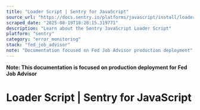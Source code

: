 ```yaml
---
title: "Loader Script | Sentry for JavaScript"
source_url: "https://docs.sentry.io/platforms/javascript/install/loader/"
scraped_date: "2025-08-19T18:28:15.319771"
description: "Learn about the Sentry JavaScript Loader Script"
platform: "sentry"
category: "error_monitoring"
stack: "fed_job_advisor"
note: "Documentation focused on Fed Job Advisor production deployment"
---
```

**Note: This documentation is focused on production deployment for Fed Job Advisor**

# Loader Script | Sentry for JavaScript

<!-- DEV: HomePlatformsJavaScriptInstallation MethodsLoader Script Copy pageLoader ScriptLearn about the Sentry JavaScript Loader ScriptThe Loader Script is the easiest way to initialize the Sentry SDK. The Loader Script also automatically keeps your Sentry SDK up to date and offers configuration for different Sentry features.Using the LoaderTo use the loader, go in the Sentry UI to Settings > Projects > (select project) > Client Keys (DSN), and then press the "Configure" button. Copy the script tag from the "JavaScript Loader" section and include it as the first script on your page. By including it first, you allow it to catch and buffer events from any subsequent scripts, while still ensuring the full SDK doesn't load until after everything else has run.HTMLCopied<script src="https://js.sentry-cdn.com/examplePublicKey.min.js" crossorigin="anonymous" ></script> By default, Tracing and Session Replay are disabled.Source MapsTo have correct stack traces for minified asset files when using the Loader Script, you will have to either host your Source Maps publicly or upload them to Sentry.Loader ConfigurationThe loader has a few configuration options:What version of the SDK to loadUsing TracingUsing Session ReplayShowing debug logsSDK VersionTo configure the version, use the dropdown in the "JavaScript Loader" settings, directly beneath the script tag you copied earlier.Note that because of caching, it can take a few minutes for version changes made here to take effect.Load TimingIf you only use the Loader for errors, the loader won't load the full SDK until triggered by one of the following:an unhandled erroran unhandled promise rejectiona call to Sentry.captureExceptiona call to Sentry.captureMessagea call to Sentry.captureEventOnce one of those occurs, the loader will buffer that event and immediately request the full SDK from our CDN. Any events that occur between that request being made and the completion of SDK initialization will also be buffered, and all buffered events will be sent to Sentry once the SDK is fully initialized.Alternatively, you can set the loader to request the full SDK earlier: still as part of page load, but after all of the other JavaScript on the page has run. (In other words, in a subsequent event loop.) To do this, include data-lazy="no" in your script tag.HTMLCopied<script src="https://js.sentry-cdn.com/examplePublicKey.min.js" crossorigin="anonymous" data-lazy="no" ></script> Finally, if you want to control the timing yourself, you can call Sentry.forceLoad(). You can do this as early as immediately after the loader runs (which has the same effect as setting data-lazy="no") and as late as the first unhandled error, unhandled promise rejection, or call to Sentry.captureMessage or Sentry.captureEvent (which has the same effect as not calling it at all). Note that you can't delay loading past one of the aforementioned triggering events.If Tracing and/or Session Replay is enabled, the SDK will immediately fetch and initialize the bundle to make sure it can capture transactions and/or replays once the page loads.SDK ConfigurationWhile the Loader Script will work out of the box without any configuration in your application, you can still configure the SDK according to your needs.Default ConfigurationFor Tracing, the SDK will be initialized with tracesSampleRate: 1 by default. This means that the SDK will capture all traces.For Session Replay, the defaults are replaysSessionSampleRate: 0.1 and replaysOnErrorSampleRate: 1. This means Replays will be captured for 10% of all normal sessions and for all sessions with an error.Release ConfigurationYou can configure the release by adding the following to your page:HTMLCopied<script> window.SENTRY_RELEASE = { id: "...", }; </script> Custom ConfigurationThe loader script always includes a call to Sentry.init with a default configuration, including your DSN. If you want to configure your SDK beyond that, you can configure a custom init call by defining a window.sentryOnLoad function. Whatever is defined inside of this function will always be called first, before any other SDK method is called.Be sure to define this function before you add the loader script, to ensure it can be called at the right time:HTMLCopied<script> // Configure sentryOnLoad before adding the Loader Script window.sentryOnLoad = function () { Sentry.init({ // add custom config here }); }; </script> <script src="https://js.sentry-cdn.com/examplePublicKey.min.js" crossorigin="anonymous" ></script> Inside of the window.sentryOnLoad function, you can configure a custom Sentry.init() call. You can configure your SDK exactly the way you would if you were using the CDN, with one difference: your Sentry.init() call doesn't need to include your DSN, since it's already been set. Inside of this function, the full Sentry SDK is guaranteed to be loaded & available.HTMLCopied<script> // Configure sentryOnLoad before adding the Loader Script window.sentryOnLoad = function () { Sentry.init({ release: " ... ", environment: " ... " }); Sentry.setTag(...); // etc. }; </script> Guarding SDK Function CallsBy default, the loader will make sure you can call these functions directly on Sentry at any time, even if the SDK is not yet loaded:Sentry.captureException()Sentry.captureMessage()Sentry.captureEvent()Sentry.addBreadcrumb()Sentry.withScope()Sentry.showReportDialog()If you want to call any other method when using the Loader, you have to guard it with Sentry.onLoad(). Any callback given to onLoad() will be called either immediately (if the SDK is already loaded), or later once the SDK has been loaded:HTMLCopied<script> window.sentryOnLoad = function () { Sentry.init({ // ... }); }; </script> <script src="https://js.sentry-cdn.com/examplePublicKey.min.js" crossorigin="anonymous" ></script> <script> // Guard against window.Sentry not being available, e.g. due to Ad-blockers window.Sentry && Sentry.onLoad(function () { // Inside of this callback, // we guarantee that `Sentry` is fully loaded and all APIs are available const client = Sentry.getClient(); // do something custom here }); </script> Limitations of Errors-only CapturingWhen using the Loader Script with just errors, the script injects the SDK asynchronously. This means that only unhandled errors and unhandled promise rejections will be caught and buffered before the SDK is fully loaded. Specifically, capturing breadcrumb data will not be available until the SDK is fully loaded and initialized. To reduce the amount of time these features are unavailable, set data-lazy="no" or call forceLoad() as described above.If you want to understand the inner workings of the loader itself, you can read the documented source code in all its glory over at the Sentry repository.Limitations of TracingBecause the loader script injects the actual SDK asynchronously to keep your pageload performance high, the SDK's tracing functionality is only available once the SDK is loaded and initialized. This means that if you e.g. have fetch calls right at the beginning of your application, they might not be traced. If this is a critical issue for you, you have two options to ensure that all your fetch calls are traced:Initialize the SDK in window.sentryOnLoad as described in Custom Configuration. Then make your fetch call in the Sentry.onload callback. ExampleHTMLCopied<script> window.sentryOnLoad = function () { Sentry.init({ // ... }); }; </script> <script src="https://js.sentry-cdn.com/examplePublicKey.min.js" crossorigin="anonymous" ></script> <script> Sentry.onLoad(function () { fetch("/api/users"); }); </script> Use the CDN bundles instead of the Loader Script. This will ensure that the SDK is loaded synchronously, and that all your fetch calls are traced.Please be aware that both of these options will add delay to your fetch calls or decrease your pageload performance. Ultimately, this is the trade-off between lazy and eagerly loading the Sentry SDK.CDNSentry supports loading the JavaScript SDK from a CDN. Generally we suggest using our Loader instead. If you must use a CDN, see Available Bundles below.Default BundleTo use Sentry for error and tracing, you can use the following bundle:CDNCopied<script src="https://browser.sentry-cdn.com/9.34.0/bundle.tracing.min.js" integrity="sha384-cRQDJUZkpn4UvmWYrVsTWGTyulY9B4H5Tp2s75ZVjkIAuu1TIxzabF3TiyubOsQ8" crossorigin="anonymous" ></script> Performance & Replay BundleTo use Sentry for error and tracing, as well as for Session Replay, you can use the following bundle:CDNCopied<script src="https://browser.sentry-cdn.com/9.34.0/bundle.tracing.replay.min.js" integrity="sha384-gHcGsjf15+oILUd/CRoMCbLIjr/uvLY+dIT3+olcPVFtghwoWJjtIHCrDMaOkdbN" crossorigin="anonymous" ></script> Errors & Replay BundleTo use Sentry for error monitoring, as well as for Session Replay, but not for tracing, you can use the following bundle:CDNCopied<script src="https://browser.sentry-cdn.com/9.34.0/bundle.replay.min.js" integrity="sha384-lZ1G75zByMnlFeZydgHd7zf/yOUL0qCVrb20JP6GNSPaSDKnRCOcJp1V1WExXX4b" crossorigin="anonymous" ></script> Errors-only BundleIf you only use Sentry for error monitoring, and don't need performance tracing or replay functionality, you can use the following bundle:CDNCopied<script src="https://browser.sentry-cdn.com/9.34.0/bundle.min.js" integrity="sha384-53P6MMkVn0DDaKYIzeUJsL4myy0ml1QVsErYuIdCyys2xCGn9wplX9qhVMmqnl/B" crossorigin="anonymous" ></script> Usage & ConfigurationOnce you've included the Sentry SDK bundle in your page, you can use Sentry in your own bundle:CDNCopiedSentry.init({ dsn: "https://examplePublicKey@o0.ingest.sentry.io/0", // this assumes your build process replaces `process.env.npm_package_version` with a value release: "my-project-name@" + process.env.npm_package_version, integrations: [ // If you use a bundle with tracing enabled, add the BrowserTracing integration Sentry.browserTracingIntegration(), // If you use a bundle with session replay enabled, add the Replay integration Sentry.replayIntegration(), ], // We recommend adjusting this value in production, or using tracesSampler // for finer control tracesSampleRate: 1.0, // Set `tracePropagationTargets` to control for which URLs distributed tracing should be enabled tracePropagationTargets: ["localhost", /^https:\/\/yourserver\.io\/api/], }); Available BundlesOur CDN hosts a variety of bundles:@sentry/browser with error monitoring only (named bundle.<modifiers>.js)@sentry/browser with error and tracing (named bundle.tracing.<modifiers>.js)@sentry/browser with error and session replay (named bundle.replay.<modifiers>.js)@sentry/browser with error, tracing and session replay (named bundle.tracing.replay.<modifiers>.js)each of the integrations in @sentry/integrations (named <integration-name>.<modifiers>.js)Each bundle is offered in both ES6 and ES5 versions. Since v7 of the SDK, the bundles are ES6 by default. To use the ES5 bundle, add the .es5 modifier.Each version has three bundle varieties:minified (.min)unminified (no .min), includes debug loggingminified with debug logging (.debug.min)Bundles that include debug logging output more detailed log messages, which can be helpful for debugging problems. Make sure to enable debug to see debug messages in the console. Unminified and debug logging bundles have a greater bundle size than minified ones.For example:bundle.js is @sentry/browser, compiled to ES6 but not minified, with debug logging included (as it is for all unminified bundles)rewriteframes.es5.min.js is the RewriteFrames integration, compiled to ES5 and minified, with no debug loggingbundle.tracing.es5.debug.min.js is @sentry/browser with tracing enabled, compiled to ES5 and minified, with debug logging includedFileIntegrity Checksumbrowserprofiling.debug.min.jssha384-OJRRYIdKEciQ2N+yoLLhB7zw+qfYlX/3ZaNx+vlZwnyQXBdEW+3yp++Qgj30mIqtbrowserprofiling.jssha384-6xMPKdSlHTD4C2VQ6WmKfcaIxXYXCte/8mWufyTPQjQnh89z5oXESnlzMrFLJY4Lbrowserprofiling.min.jssha384-aZndL28hPrG0H/wjKgDpCTV2XAtBzzHlswx3jgJ3Evsp/4UEyNGMcCfU3SQBJb9Ybundle.debug.min.jssha384-3Q3EcYI6JQAb5NVsbiJS0dnKZAQeJVmv49upPsgntZmcAL5/8rzxavTNqEiIsiGNbundle.feedback.debug.min.jssha384-38VRqNyOspYkBoj6viss/anOQX3Siyx8lvdrvXgyCl+w44KtmqQUOQ2HQMMxxxDWbundle.feedback.jssha384-4sBF18J8Le/az90cnZRUfpMHW6GnnCn6Er1EqI2bSLkUJNGhcO3sDRe/DVDfDp3Jbundle.feedback.min.jssha384-GX1HBPlzkAbR/VXct6F86lwv9h2dLwOKdLd7NLxUQFocegP7Ovopw1L+bz0u8Zl8bundle.jssha384-vhyWU6ytAr0llF7m2QrRng1awdwEPcqEoH4CSejqaOrQmrwiJ5mT4FzjNwMVAfUVbundle.min.jssha384-SAsRvjfAFRX3iwi3MG6ToeZNJVpHcRXKcITfFVLQipWK3uQ8SakuVmHDoSR3YNmJbundle.replay.debug.min.jssha384-4VsillG+Ql+c8AxQRcFZmdd4et239u2uEuc5KGwaNGYbfc/y/H8sqvewIL/XK5vCbundle.replay.jssha384-4C3prqOLlp+82p8vrj4savfp/ddNSklthod8b0AgLcXVHFOqWwoXMoygNRLhUHCvbundle.replay.min.jssha384-GewYwHEsdIGFOebYg6M8hyL65Kbb1W0T39LEZDlCfnF4ESzyANF0XtmFu+Z58dVDbundle.tracing.debug.min.jssha384-9UVZLMpOJ+sQZoqEbsRTMW+bL+RgBtmKSVLEHb4tU5lqzuiBr8YSEUlCawh4aHGYbundle.tracing.jssha384-b9TU9FO53p36xCzrtaT7vDRjkfEDsh3Hbk8pQ34Cj/YAiLZTV/Azq1px0iZ6jkj1bundle.tracing.min.jssha384-a/kpZPRhuQUHO/PWjukV4gVMXzT9kTRhTqz6fVjhBpWKR3zy1gEz9+UR6bTC+lHIbundle.tracing.replay.debug.min.jssha384-Vvcm7RzlHL8R2c2jVRlBcEVhZvvnytQA/xbd6vy2cNrR+AOA05XXOhBE/VVyQA74bundle.tracing.replay.feedback.debug.min.jssha384-+W122wghqk4T/A2tj47rHsH3ZGzAHxScwEeW9sUwRMU71rrZ+QrXSv+rlgEsbac0bundle.tracing.replay.feedback.jssha384-5amRBmxyc82Axnq6gsy566M8wLKU02heu0KGa8HPICYg6u6UJiqlRld8wDjn+Wo4bundle.tracing.replay.feedback.min.jssha384-aiLYyQCmpKMM1nXKyu988W3TI8M3sl+uLgnP8S6d19s9e3GyT7RC6gR3wFVOVg+bbundle.tracing.replay.jssha384-V/i0kc1cEVJhimsOTIRVXfjDn2D7Lm64X5jmZOSw3NO70VATZGWWEEH7CPWxA/84bundle.tracing.replay.min.jssha384-LVTg3ymc0JwPuSuQFo3gf7BkIeKONr1g2Nk7gCoct9TKhEw1w2VjIeOePnlKfuOIcaptureconsole.debug.min.jssha384-Ii9aRfUjsi65Mm1vC1R6ahMHSOoSLcBllU3xBWyg746DCNiYAUWCQBo3jWgo8yCocaptureconsole.jssha384-l6kPAFiGoJvcbZoQWEaL+mFIswWcN+tz1dXj/pKvXABcxkXQqZBvcYvrr0CJTqv4captureconsole.min.jssha384-+gmGwmyct6Qd+zQNPAem5GpSDlLcyIhrHiGKf50yxjFho/0E1zlbLGmrVb/YWtCGcontextlines.debug.min.jssha384-vdgJQI6PNaSh14R1eYu07HyshD++1Smpqzp6Aeb3EM3NbOW1qLx4aLbP2QwKpbaJcontextlines.jssha384-74fYzjpqN+ddPinmKpFRvbub4HKp2Dhmp5kzFvXWdI7gafIkEqNA2a6OGlENO9tDcontextlines.min.jssha384-s8OLlFJBHhcIdTeS8gb27oJEqa/oOd/X9s+InLeq91BPAOdiq/k/tEY5tcZSDzl/dedupe.debug.min.jssha384-JXc3coKUx8PtILlz8SV3lBqe8bCtGZzxtZ1Xw3jtlb6o73DsMead82rIxSyuPtgzdedupe.jssha384-L3AWFQeN8NlfZp04e1YNVxOhzCvr1Zx77/pVHwlXyFBmj1gMgPHAgWatMyqevk4zdedupe.min.jssha384-KltTRZeyheWhs81cZ2tLyAjQ5LhzFWzZyu6N2qVNcLl0Su6rZwiI+ripicP4YH8nextraerrordata.debug.min.jssha384-vJdRjd2LtnsROxVeC6QAg9L4M8zbLG68YdDbpinWLsvfvWrKSA3WpTWsVdc39x0Hextraerrordata.jssha384-bQq1NrFrRogpTGXD/5Lv/R2T4wB/46FTNX2A0cVqPaKVqnIC91g3pDTwVv7UhEyPextraerrordata.min.jssha384-pR2vJW/1bYlWUmpc4LOmgBJQqYxwJa/7R1BP+Sx0ZOqopIUh4qJ2V31s8jjC8Osufeedback-modal.debug.min.jssha384-xXX+LjJ6BXUysWb/4eIFitzz+073oWIFvV2hJTZJRL24pUM+1TG/T5CdH/0Dx7Z9feedback-modal.jssha384-1bQE5MbSdt/r/JWq1xv6juxUBg4mCMYut5lMd+X7Jq3HQp9od6nOIlaGuGLdSIsofeedback-modal.min.jssha384-FcyHDBAExBj2cWAxLErdLsRDaL42NcPSC/daadZS/k2cpGKxaBY8yrhXXkXbiyndfeedback-screenshot.debug.min.jssha384-NJYMeeq1K0qGOx7gFZpwyA/7RzyyzEt/jBIO77pcilbNK4+V6YIZdDwpmmK6QuAEfeedback-screenshot.jssha384-7etUmGWlxd71Dj/Akxt+G9vz3Q8lwsaQsqSITfsCP+fi3NgBK/IcjyikVzgI5qznfeedback-screenshot.min.jssha384-aICaQ5r584I/YRbvDtrcEFdTJhFjEEYeXm60sWxb6qnnJ3V2j5p46eLesNsN/RGJfeedback.debug.min.jssha384-YUdZHfG1vxjScCcJuPvLN5OXTlt2DISFccB/sK53Bn3eYhPDlSKcG0FsF5bzG2qofeedback.jssha384-ev6vWYhtWkU4d1FFj2DRmUoD6xCwIF2uj/kkkfb+s/xDfCrl5joA+LbcjxSewXQ/feedback.min.jssha384-mCuaSfFhZw6YX/rD+ZapySN7n0Y3OGdrVAzrAiksJlsJXfbTWx52Juhm5loefE/Qgraphqlclient.debug.min.jssha384-zJC+/64l5UoONWj5r3ghxSL2EfpNRmFmp0cRCQORExO2eSaR90b2FJjMxrIc8T8dgraphqlclient.jssha384-XFVhbfTMnFvUIq3hV1+Zzx66P5fBiQwSVteKF5Y2SVcua02CJP9AglIDWE81jS+xgraphqlclient.min.jssha384-ltJpMnebLhEwrmxYnukadv8LgnV2by30ufT27Al4Z9z8y9jrPc+r6xqfMW1GnVc5httpclient.debug.min.jssha384-LKiDQ48iu5YMsLv+wLU5Equw7iOr0MrkRr7QZ9t3hcxuw7iRjtPZnNmvf7byRDPihttpclient.jssha384-QIjUD3vVQqpDqWoZbXdHWR84oNjfcBT5K4jOXUT+A4UvHduEf6E6zsNNPLVfKAcghttpclient.min.jssha384-KOyM35pVaVJUnw//tloW2KSgAti9z6wxHLfD4tQJWghZo2UUpaAGkU54YOXu1b60modulemetadata.debug.min.jssha384-60qJT6cFRa+1ZFjsSHj8SLqv9FWpfBjQ+4hPunWe/EXhlKuMmz514Sdyn1ucjl+vmodulemetadata.jssha384-Lz9Z9raIpBHOlNlTd7uFtYBLA2/5GZTRDe4Po+Q0oxtB/jsQRoyBFZez4mo7LlORmodulemetadata.min.jssha384-hpyok6muye2R3YTnB84vSMIJ7ZhKuVgErK9oqL2MbRqndIENLT7SG/RtrXho1aCFmultiplexedtransport.debug.min.jssha384-hrREqrAkS3e1mm6FXkAKYYAu4MER8oUg1Xn4/KqN9s2XBQqD0PliYJwOKpB5dBjRmultiplexedtransport.jssha384-t5577K/vpPNmsS7KMgWlzuLAylSNaiDLzJNqieZMDrB2hifUtdm6n8Ejvb3yHXTRmultiplexedtransport.min.jssha384-67tp5vgrt1vKhbQuWASyp/kiTC6JAQhcBzsndb1h9KzzGPX6HUm2DtKAcZtnz0Wmreplay-canvas.debug.min.jssha384-d5qmW3HnV0yeC2hJiXsd5OwzTblt5E5/hnuCVyodgxDdale492qGdTBRCFgC4zGvreplay-canvas.jssha384-f0NcLRDVjgJSbGHZJ3GGRzQNn0KX6Ptgzg/uJca3gMYTegd2FNK02Kt+25M+1ZeDreplay-canvas.min.jssha384-JG1RsQ1t58i5F0eCwEcDgPYwFXKDfzueuZ3dWsblr82bXw5Iv1zzr0XzrBSNgn0lreplay.debug.min.jssha384-GRLw5F6+vQFguFapZsc8UdEtc1/nlut+k4uLpuDzoc8/kETy9jLEDN/iPq55x6Ojreplay.jssha384-+nK4zSh7oEBJDv3BeDIvgdSN4mOPOD/sWBf8tV1alJcOj+r7Ngux4pnl0lj48kzWreplay.min.jssha384-vR9myP7iSZ+WP5WZX+hsYtpAPNg9pmwSvaKAUzlf1Uf3//nhrqMbYbzIZM1gLcWUreportingobserver.debug.min.jssha384-0K5FvG9OUS6BlqOfse2f9XjNYI1kUFkpKG0dv0pnr2essrZTinIL3XixNkFznNTcreportingobserver.jssha384-kV05KriMXYqzoetQVP9081z2NJuaduK5Wisya7KiE57wR1i0mE9rULAhX9+jipnpreportingobserver.min.jssha384-dL7nphxtkQV7AF1ZUcmXJn2Z04yPvxkfEc2bwNJ4E7qaWkynjpDd9WZdb3whrVJ8rewriteframes.debug.min.jssha384-MY3Vy8enQR2/lpWWISnHpGMM2IZshkmGcm9AOLD53SJLGjTwsDFVyb8+Yye5tXnYrewriteframes.jssha384-rkecLioJJXzby0wQpBqDr5AQNVQlQzgWRrDvjkhuVJy+ilVZ2E2qq93P1DWFL69Irewriteframes.min.jssha384-K0rROzT/9WUGrSV4HcFqcqg2qi9sE+TmsXPokMCLz1MqMGnnG3/ymlfNW8Yx9Okispotlight.debug.min.jssha384-KPe5qsTY8K3CjaPpKnTD6TPXUmRgJAwXVim6GHE5zvAtgD6rju98DWB4Zmyy2RHRspotlight.jssha384-UIkE7XeSXab7TKxdYa+ubdHmXKWtOcapiVVfoQklnQQUZSDY5lrcSD0ClTouCwBQspotlight.min.jssha384-VOndD8C33LzsyTsIPowz303B5l+zp2X9WaIeQGCOSXuVUCQcG8lF88tDeDuYV0DOTo find the integrity hashes for older SDK versions, you can view our SDK release registry for the Browser SDK here.Additional ConfigurationUsing deferIf you use the defer script attribute, we strongly recommend that you place the script tag for the browser SDK first and mark all of your other scripts with defer (but not async). This will guarantee that that the Sentry SDK is executed before any of the others.Without doing this you will find that it's possible for errors to occur before Sentry is loaded, which means you'll be flying blind to those issues.Content Security PolicyIf you have a Content Security Policy (CSP) set up on your site, you will need to add the script-src of wherever you're loading the SDK from, and the origin of your DSN. For example:script-src: https://browser.sentry-cdn.com https://js.sentry-cdn.comconnect-src: *.sentry.ioPreviousNPMNextConfigurationWas this helpful?Yes 👍No 👎How can we improve this page?Submit feedbackHelp improve this contentOur documentation is open source and available on GitHub. Your contributions are welcome, whether fixing a typo (drat!) or suggesting an update ("yeah, this would be better").How to contribute | Edit this page | Create a docs issue | Get support Package DetailsLatest version: 10.5.0npm:@sentry/browserRepository on GitHub -->